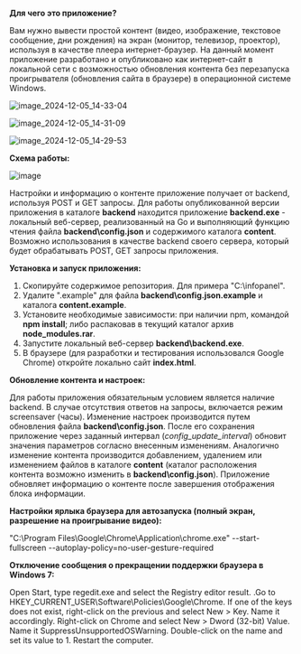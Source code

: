**Для чего это приложение?**

Вам нужно вывести простой контент (видео, изображение, текстовое сообщение, дни рождения) на экран (монитор, телевизор, проектор), используя в качестве плеера интернет-браузер.
На данный момент приложение разработано и опубликовано как интернет-сайт в локальной сети с возможностью обновления контента без перезапуска проигрывателя (обновления сайта в браузере) в операционной системе Windows.

![image_2024-12-05_14-33-04](https://github.com/user-attachments/assets/791dfd7c-f59e-41f8-a543-d34509d2edf0)

![image_2024-12-05_14-31-09](https://github.com/user-attachments/assets/7f14d79a-79c9-4a88-bf13-c99b5773b79f)

![image_2024-12-05_14-29-53](https://github.com/user-attachments/assets/ae38ed21-5314-4ba0-bd22-0cf7793d31b4)

**Схема работы:**

![image](https://github.com/user-attachments/assets/d73e8e8c-adfa-4356-a68f-053732a71d9f)

Настройки и информацию о контенте приложение получает от backend, используя POST и GET запросы. Для работы опубликованной версии приложения в каталоге **backend** находится приложение **backend.exe** - локальный веб-сервер, реализованный на Go и выполняющий функцию чтения файла **backend\config.json** и содержимого каталога **content**.
Возможно использования в качестве backend своего сервера, который будет обрабатывать POST, GET запросы приложения.

**Установка и запуск приложения:**
1. Скопируйте содержимое репозитория. Для примера "C:\infopanel".
2. Удалите ".example" для файла **backend\config.json.example** и каталога **content.example**.
3. Установите необходимые зависимости:
   при наличии npm, командой **npm install**;
            либо
   распаковав в текущий каталог архив **node_modules.rar**.
4. Запустите локальный веб-сервер **backend\backend.exe**.
5. В браузере (для разработки и тестирования использовался Google Chrome) откройте локально сайт **index.html**.

**Обновление контента и настроек:**

Для работы приложения обязательным условием является наличие backend. В случае отсутствия ответов на запросы, включается режим screensaver (часы).
Изменение настроек производится путем обновления файла **backend\config.json**. После его сохранения приложение через заданный интервал (_config_update_interval_) обновит значения параметров согласно внесенным изменениям.
Аналогично изменение контента производится добавлением, удалением или изменением файлов в каталоге **content** (каталог расположения контента возможно изменить в **backend\config.json**). Приложение обновляет информацию о контенте после завершения отображения блока информации.

**Настройки ярлыка браузера для автозапуска (полный экран, разрешение на проигрывание видео):**

"C:\Program Files\Google\Chrome\Application\chrome.exe" --start-fullscreen --autoplay-policy=no-user-gesture-required

**Отключение сообщения о прекращении поддержки браузера в Windows 7:**

Open Start, type regedit.exe and select the Registry editor result.
.Go to HKEY_CURRENT_USER\Software\Policies\Google\Chrome.
If one of the keys does not exist, right-click on the previous and select New > Key. Name it accordingly.
Right-click on Chrome and select New > Dword (32-bit) Value.
Name it SuppressUnsupportedOSWarning.
Double-click on the name and set its value to 1.
Restart the computer.
